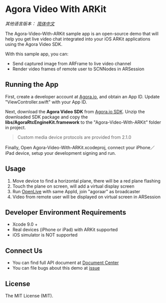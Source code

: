 # Agora Video With ARKit

*其他语言版本： [简体中文](README.zhCN.md)*

The Agora-Video-With-ARKit sample app is an open-source demo that will help you get live video chat integrated into your iOS ARKit applications using the Agora Video SDK.

With this sample app, you can:

- Send captured image from ARFrame to live video channel
- Render video frames of remote user to SCNNodes in ARSession

## Running the App
First, create a developer account at [Agora.io](https://dashboard.agora.io/signin/), and obtain an App ID. Update "ViewController.swift" with your App ID.

Next, download the **Agora Video SDK** from [Agora.io SDK](https://www.agora.io/en/blog/download/). Unzip the downloaded SDK package and copy the **libs/AgoraRtcEngineKit.framework** to the "Agora-Video-With-ARKit" folder in project.

> Custom media device protocols are provided from 2.1.0

Finally, Open Agora-Video-With-ARKit.xcodeproj, connect your iPhone／iPad device, setup your development signing and run.

## Usage
1. Move device to find a horizontal plane, there will be a red plane flashing
2. Touch the plane on screen, will add a virtual display screen
3. Run [OpenLive](https://github.com/AgoraIO/OpenLive-iOS) with same AppId, join "agoraar" as broadcaster
4. Video from remote user will be displayed on virtual screen in ARSession

## Developer Environment Requirements
* Xcode 9.0 +
* Real devices (iPhone or iPad) with ARKit supported
* iOS simulator is NOT supported

## Connect Us

- You can find full API document at [Document Center](https://docs.agora.io/en/)
- You can file bugs about this demo at [issue](https://github.com/AgoraIO/Agora-Video-With-ARKit/issues)

## License

The MIT License (MIT).
